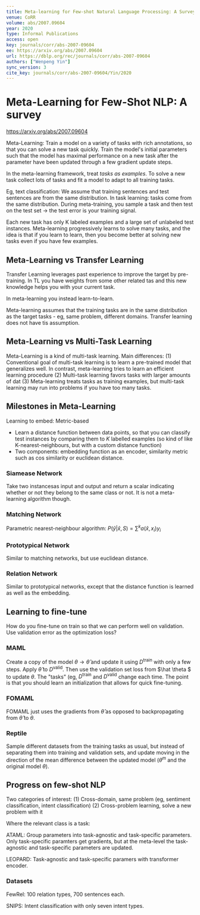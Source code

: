 ```yaml
---
title: Meta-learning for Few-shot Natural Language Processing: A Survey.
venue: CoRR
volume: abs/2007.09604
year: 2020
type: Informal Publications
access: open
key: journals/corr/abs-2007-09604
ee: https://arxiv.org/abs/2007.09604
url: https://dblp.org/rec/journals/corr/abs-2007-09604
authors: ["Wenpeng Yin"]
sync_version: 3
cite_key: journals/corr/abs-2007-09604/Yin/2020
---
```

# Meta-Learning for Few-Shot NLP: A survey

https://arxiv.org/abs/2007.09604

Meta-Learning: Train a model on a variety of tasks with rich annotations, so that you can solve a new task quickly.
Train the model's initial parameters such that the model has maximal performance on a new task after the parameter
have been updated through a few gradient update steps.

In the meta-learning framework, treat *tasks as examples*. To solve a new task collect lots of tasks and fit
a model to adapt to all training tasks.

Eg, text classification: We assume that training sentences and test sentences are from the same distribution.
In task learning: tasks come from the same distribution. During meta-training, you sample a task and then test
on the test set -> the test error is your training signal.

Each new task has only K labeled examples and a large set of unlabeled test instances. Meta-learning progressively
learns to solve many tasks, and the idea is that if you learn to learn, then you become better at solving new tasks
even if you have few examples.

## Meta-Learning vs Transfer Learning

Transfer Learning leverages past experience to improve the target by pre-training. In TL
you have weights from some other related tas and this new knowledge helps you with your current task.

In meta-learning you instead learn-to-learn.

Meta-learning assumes that the training tasks are in the same distribution as the target tasks - eg, same
problem, different domains. Transfer learning does not have tis assumption.

## Meta-Learning vs Multi-Task Learning

Meta-Learning is a kind of multi-task learning. Main differences:
 (1) Conventional goal of multi-task learning is to learn a pre-trained model that generalizes well. In
     contrast, meta-learning tries to learn an efficient learning procedure
 (2) Multi-task learning favors tasks with larger amounts of dat
 (3) Meta-learning treats tasks as training examples, but multi-task learning may run into problems if
     you have too many tasks.

## Milestones in Meta-Learning

Learning to embed: Metric-based
 - Learn a distance function between data points, so that you can classify test instances by comparing them
   to $K$ labelled examples (so kind of like K-nearest-neighbours, but with a custom distance function)
 - Two components: embedding function as an encoder, similarity metric such as cos similarity or euclidean distance.

### Siamease Network

Take two instancesas input and output and return a scalar indicating whether or not they belong to the same class
or not. It is not a meta-learning algorithm though.

### Matching Network

Parametric nearest-neighbour algorithm: $P(\hat y|\hat x, S) = \sum^k a(\hat x, x_i) y_i$

### Prototypical Network

Similar to matching networks, but use euclidean distance.

### Relation Network

Similar to prototypical networks, except that the distance function is learned as well as the embedding.

## Learning to fine-tune

How do you fine-tune on train so that we can perform well on validation. Use validation error
as the optimization loss?

### MAML

Create a copy of the model $\theta \to \hat \theta$ and update it using $D^{\text{train}}$ with only a few steps. Apply
$\hat \theta$ to $D^{\text{valid}}$. Then use the validation set loss from $\hat \theta $ to update $\theta$. The
"tasks" (eg, $D^{\text{train}}$ and $D^{\text{valid}}$ change each time. The point is that you should learn an
initialization that allows for quick fine-tuning.

### FOMAML

FOMAML just uses the gradients from $\hat \theta$ as opposed to backpropagating from $\hat \theta$ to $\theta$.

### Reptile

Sample different datasets from the training tasks as usual, but instead of separating them into training
and validation sets, and update moving in the direction of the mean difference between the updated model ($\theta^m$
and the original model $\theta$).

## Progress on few-shot NLP

Two categories of interest:
 (1) Cross-domain, same problem (eg, sentiment classification, intent classification)
 (2) Cross-problem learning, solve a new problem with it

Where the relevant class is a task:

ATAML: Group parameters into task-agnostic and task-specific parameters. Only task-specific
paramters get gradients, but at the meta-level the task-agnostic and task-specific parameters are updated.

LEOPARD: Task-agnostic and task-specific paramers with transformer encoder.


### Datasets

FewRel: 100 relation types, 700 sentences each.

SNIPS: Intent classification with only seven intent types.